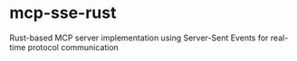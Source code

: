 # mcp-sse-rust
Rust-based MCP server implementation using Server-Sent Events for real-time protocol communication
